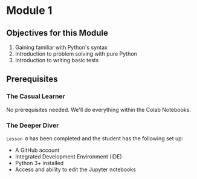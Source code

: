 # Module 1

## Objectives for this Module
1. Gaining familiar with Python's syntax
2. Introduction to problem solving with pure Python
3. Introduction to writing basic tests

## Prerequisites
### The Casual Learner
No prerequisites needed. We'll do everything within the Colab Notebooks.

### The Deeper Diver
`Lesson 0` has been completed and the student has the following set up:
  - A GitHub account
  - Integrated Development Environment (IDE) 
  - Python 3+ installed
  - Access and ability to edit the Jupyter notebooks

